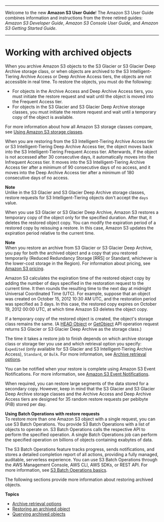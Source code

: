 --------

Welcome to the new **Amazon S3 User Guide**\! The Amazon S3 User Guide combines information and instructions from the three retired guides: *Amazon S3 Developer Guide*, *Amazon S3 Console User Guide*, and *Amazon S3 Getting Started Guide*\.

--------

# Working with archived objects<a name="archived-objects"></a>

When you archive Amazon S3 objects to the S3 Glacier or S3 Glacier Deep Archive storage class, or when objects are archived to the S3 Intelligent\-Tiering Archive Access or Deep Archive Access tiers, the objects are not accessible in real time\. To restore the objects, you must do the following:
+ For objects in the Archive Access and Deep Archive Access tiers, you must initiate the restore request and wait until the object is moved into the Frequent Access tier\. 
+ For objects in the S3 Glacier and S3 Glacier Deep Archive storage classes, you must initiate the restore request and wait until a temporary copy of the object is available\.

For more information about how all Amazon S3 storage classes compare, see [Using Amazon S3 storage classes](storage-class-intro.md)\. 

When you are restoring from the S3 Intelligent\-Tiering Archive Access tier or S3 Intelligent\-Tiering Deep Archive Access tier, the object moves back into the S3 Intelligent\-Tiering Frequent Access tier\. Afterwards, if the object is not accessed after 30 consecutive days, it automatically moves into the Infrequent Access tier\. It moves into the S3 Intelligent\-Tiering Archive Access tier after a minimum of 90 consecutive days of no access, and it moves into the Deep Archive Access tier after a minimum of 180 consecutive days of no access\.

**Note**  
Unlike in the S3 Glacier and S3 Glacier Deep Archive storage classes, restore requests for S3 Intelligent\-Tiering objects don't accept the `days` value\. 

When you use S3 Glacier or S3 Glacier Deep Archive, Amazon S3 restores a temporary copy of the object only for the specified duration\. After that, it deletes the restored object copy\. You can modify the expiration period of a restored copy by reissuing a restore\. In this case, Amazon S3 updates the expiration period relative to the current time\. 

**Note**  
When you restore an archive from S3 Glacier or S3 Glacier Deep Archive, you pay for both the archived object and a copy that you restored temporarily \(Reduced Redundancy Storage \[RRS\] or Standard, whichever is the lower\-cost storage in the Region\)\. For information about pricing, see [Amazon S3 pricing](https://aws.amazon.com/s3/pricing/)\.

Amazon S3 calculates the expiration time of the restored object copy by adding the number of days specified in the restoration request to the current time\. It then rounds the resulting time to the next day at midnight Universal Coordinated Time \(UTC\)\. For example, suppose that an object was created on October 15, 2012 10:30 AM UTC, and the restoration period was specified as 3 days\. In this case, the restored copy expires on October 19, 2012 00:00 UTC, at which time Amazon S3 deletes the object copy\. 

If a temporary copy of the restored object is created, the object's storage class remains the same\. \(A [HEAD Object](https://docs.aws.amazon.com/AmazonS3/latest/API/RESTObjectHEAD.html) or [GetObject](https://docs.aws.amazon.com/AmazonS3/latest/API/RESTObjectGET.html) API operation request returns S3 Glacier or S3 Glacier Deep Archive as the storage class\.\) 

The time it takes a restore job to finish depends on which archive storage class or storage tier you use and which retrieval option you specify: `Expedited` \(only available for S3 Glacier and S3 Intelligent\-Tiering Archive Access\), `Standard`, or `Bulk`\. For more information, see [Archive retrieval options](restoring-objects-retrieval-options.md)\.

You can be notified when your restore is complete using Amazon S3 Event Notifications\. For more information, see [Amazon S3 Event Notifications](NotificationHowTo.md)\.

When required, you can restore large segments of the data stored for a secondary copy\. However, keep in mind that the S3 Glacier and S3 Glacier Deep Archive storage classes and the Archive Access and Deep Archive Access tiers are designed for 35 random restore requests per pebibyte \(PiB\) stored per day\.

**Using Batch Operations with restore requests**  
To restore more than one Amazon S3 object with a single request, you can use S3 Batch Operations\. You provide S3 Batch Operations with a list of objects to operate on\. S3 Batch Operations calls the respective API to perform the specified operation\. A single Batch Operations job can perform the specified operation on billions of objects containing exabytes of data\. 

The S3 Batch Operations feature tracks progress, sends notifications, and stores a detailed completion report of all actions, providing a fully managed, auditable, serverless experience\. You can use S3 Batch Operations through the AWS Management Console, AWS CLI, AWS SDKs, or REST API\. For more information, see [S3 Batch Operations basics](batch-ops-basics.md)\.

The following sections provide more information about restoring archived objects\.

**Topics**
+ [Archive retrieval options](restoring-objects-retrieval-options.md)
+ [Restoring an archived object](restoring-objects.md)
+ [Querying archived objects](querying-glacier-archives.md)